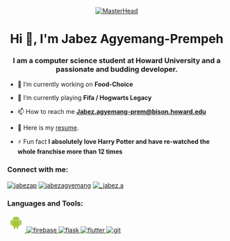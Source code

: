 <div align="center">
    <a href="https://github.com/jabezzy2000">
        <img src="https://media.tenor.com/tTvBVvMFUNEAAAAC/harry-potter-sorcerer-stone.gif" alt="MasterHead">
    </a>
</div>
<h1 align="center">Hi 👋, I'm Jabez Agyemang-Prempeh</h1>
<h3 align="center">I am a computer science student at Howard University and a passionate and budding developer.</h3>

- 🔭 I’m currently working on **Food-Choice**

- 👯 I’m currently playing **Fifa / Hogwarts Legacy**

- 📫 How to reach me **Jabez.agyemang-prem@bison.howard.edu**

- 📄 Here is my [resume](https://github.com/jabezzy2000/resume/blob/main/Jabez_Agyemang-Prempeh_April2023.pdf).


- ⚡ Fun fact **I absolutely love Harry Potter and have re-watched the whole franchise more than 12 times**

<h3 align="left">Connect with me:</h3>
<p align="left">
<a href="https://twitter.com/jabezap" target="blank"><img align="center" src="https://raw.githubusercontent.com/rahuldkjain/github-profile-readme-generator/master/src/images/icons/Social/twitter.svg" alt="jabezap" height="30" width="40" /></a>
<a href="https://linkedin.com/in/jabezagyemang" target="blank"><img align="center" src="https://raw.githubusercontent.com/rahuldkjain/github-profile-readme-generator/master/src/images/icons/Social/linked-in-alt.svg" alt="jabezagyemang" height="30" width="40" /></a>
<a href="https://instagram.com/_jabez.a" target="blank"><img align="center" src="https://raw.githubusercontent.com/rahuldkjain/github-profile-readme-generator/master/src/images/icons/Social/instagram.svg" alt="_jabez.a" height="30" width="40" /></a>
</p>

<h3 align="left">Languages and Tools:</h3>
<p align="left"> <a href="https://developer.android.com" target="_blank" rel="noreferrer"> <img src="https://raw.githubusercontent.com/devicons/devicon/master/icons/android/android-original-wordmark.svg" alt="android" width="40" height="40"/> </a> <a href="https://firebase.google.com/" target="_blank" rel="noreferrer"> <img src="https://www.vectorlogo.zone/logos/firebase/firebase-icon.svg" alt="firebase" width="40" height="40"/> </a> <a href="https://flask.palletsprojects.com/" target="_blank" rel="noreferrer"> <img src="https://www.vectorlogo.zone/logos/pocoo_flask/pocoo_flask-icon.svg" alt="flask" width="40" height="40"/> </a> <a href="https://flutter.dev" target="_blank" rel="noreferrer"> <img src="https://www.vectorlogo.zone/logos/flutterio/flutterio-icon.svg" alt="flutter" width="40" height="40"/> </a> <a href="https://git-scm.com/" target="_blank" rel="noreferrer"> <img src="https://www.vectorlogo.zone/logos/git-scm/git-scm-icon.svg" alt="git" width="40" height="40"/> </a> <a href="https://www.java.com" target
